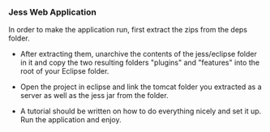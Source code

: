### Jess Web Application

In order to make the application run, first extract the zips from the deps folder.

- After extracting them, unarchive the contents of the jess/eclipse folder in it and copy the two resulting folders "plugins" and "features" into the root of your Eclipse folder.

- Open the project in eclipse and link the tomcat folder you extracted as a server as well as the jess jar from the folder.
- A tutorial should be written on how to do everything nicely and set it up.
Run the application and enjoy.
